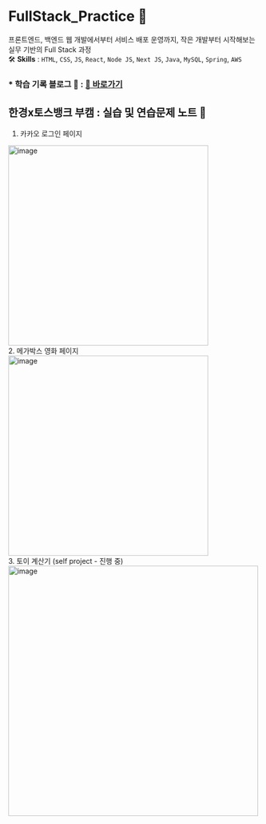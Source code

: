 # FullStack_Practice 🍿
프론트엔드, 백엔드 웹 개발에서부터 서비스 배포 운영까지, 작은 개발부터 시작해보는 실무 기반의 Full Stack 과정<br>
🛠️ <strong>Skills</strong> : `HTML`, `CSS`, `JS`, `React`, `Node JS`, `Next JS`, `Java`, `MySQL`, `Spring`, `AWS`
### * 학습 기록 블로그 💾 : [🍇 바로가기](https://xxilliant.tistory.com/category/%F0%9F%91%A9%E2%80%8D%F0%9F%92%BB%20%EA%B0%9C%EB%B0%9C%20%EA%B3%B5%EB%B6%80)

## 한경x토스뱅크 부캠 : 실습 및 연습문제 노트 📝
1. 카카오 로그인 페이지
<img width="400" alt="image" src="https://github.com/user-attachments/assets/49c3c647-8652-4b6b-bf2b-e5075bd27db8" />
<br>
2. 메가박스 영화 페이지<br>
  <img width="400" alt="image" src="https://github.com/user-attachments/assets/2639e090-e27f-45b0-9f78-9298bf6d35aa" />
<br>
3. 토이 계산기 (self project - 진행 중) <br>
<img width="500" alt="image" src="https://github.com/user-attachments/assets/03e69006-d36a-4e2d-becb-a35123f21288" />
